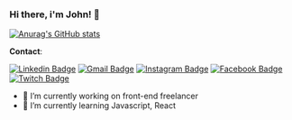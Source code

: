 ### Hi there, i'm John! 👋

[![Anurag's GitHub stats](https://github-readme-stats.vercel.app/api?username=jhonathadev&theme=dark&show_icons=true)](https://github.com/anuraghazra/github-readme-stats)

**Contact**:

[![Linkedin Badge](https://img.shields.io/badge/-LinkedIn-blue?style=for-the-badge&logo=Linkedin&logoColor=white&link=https://www.linkedin.com/in/jhonathacordeiro/)](https://www.linkedin.com/in/jhonathacordeiro/)
[![Gmail Badge](https://img.shields.io/badge/gmail-D14836?&style=for-the-badge&logo=gmail&logoColor=white)](mailto:jhonatha.b13@gmail.com)
[![Instagram Badge](https://img.shields.io/badge/instagram-%23E4405F.svg?&style=for-the-badge&logo=instagram&logoColor=white)](https://www.instagram.com/jhonscriptt/)
[![Facebook Badge](https://img.shields.io/badge/facebook-%231877F2.svg?&style=for-the-badge&logo=facebook&logoColor=white)](https://fb.com/jhonathahandz)
[![Twitch Badge](https://img.shields.io/badge/-Twitch-purple?style=for-the-badge&logo=twitch&logoColor=white&link=https://www.twitch.com/in/jhonscriptt/)](https://www.twitch.com/in/jhonscriptt/)

- 🔭 I’m currently working on front-end freelancer
- 🌱 I’m currently learning Javascript, React

<!--
**jhonathadev/jhonathadev** is a ✨ _special_ ✨ repository because its `README.md` (this file) appears on your GitHub profile.

Here are some ideas to get you started:


- 👯 I’m looking to collaborate on ...
- 🤔 I’m looking for help with ...
- 💬 Ask me about ...
- 📫 How to reach me: ...
- 😄 Pronouns: ...
- ⚡ Fun fact: ...
-->
